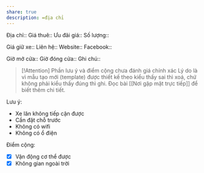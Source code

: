 ```yaml
---
share: true
description: =địa chỉ
---
```

Địa chỉ:: 
Giá thuê:: 
Ưu đãi giá:: 
Số lượng:: 
 
Giá giữ xe:: 
Liên hệ::
Website::
Facebook::

Giờ mở cửa::
Giờ đóng cửa::
Ghi chú::

> [!Attention] Phần lưu ý và điểm cộng chưa đánh giá chính xác
> Lý do là vì mẫu tạo mới (template) được thiết kế theo kiểu thấy sai thì xoá, chứ không phải kiểu thấy đúng thì ghi.  Đọc bài [[Nơi gặp mặt trực tiếp]] để biết thêm chi tiết.

Lưu ý:
- Xe lăn không tiếp cận được
- Cần đặt chỗ trước
- Không có wifi 
- Không có ổ điện

Điểm cộng:
- [x] Vận động cơ thể được
- [x] Không gian ngoài trời
